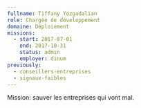 ```yaml
---
fullname: Tiffany Yozgadalian
role: Chargée de développement
domaine: Déploiement
missions:
  - start: 2017-07-01
    end: 2017-10-31
    status: admin
    employer: dinum
previously:
  - conseillers-entreprises
  - signaux-faibles
---
```

Mission: sauver les entreprises qui vont mal.

